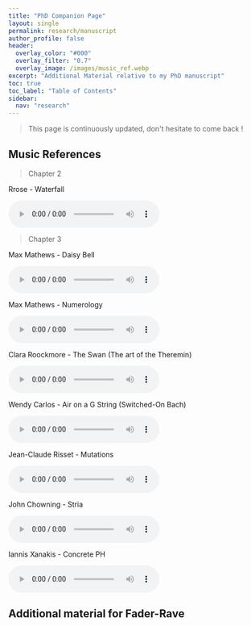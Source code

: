 ```yaml
---
title: "PhD Companion Page"
layout: single
permalink: research/manuscript
author_profile: false
header:
  overlay_color: "#000"
  overlay_filter: "0.7"
  overlay_image: /images/music_ref.webp
excerpt: "Additional Material relative to my PhD manuscript"
toc: true
toc_label: "Table of Contents"
sidebar:
  nav: "research"
---
```


> This page is continuously updated, don't hesitate to come back !

## Music References

> Chapter 2

Rrose - Waterfall

<html>
<audio controls>
  <source src="../audio/Rrose-Waterfall.mp3" type="audio/mp3">
</audio></html>

> Chapter 3

Max Mathews - Daisy Bell

<html>
<audio controls>
  <source src="../audio/Mathews_DaisyBell.flac" type="audio/flac">
</audio></html>

Max Mathews - Numerology

<html>
<audio controls>
  <source src="../audio/Mathews_Numerology.mp3" type="audio/mp3">
</audio></html>

Clara Roockmore - The Swan (The art of the Theremin)

<html>
<audio controls>
  <source src="../audio/Saint-Saëns_The_Swan.mp3" type="audio/mp3">
</audio></html>

Wendy Carlos - Air on a G String (Switched-On Bach)

<html>
<audio controls>
  <source src="../audio/Wendy_Carlos_Air_on_a G_String.mp3" type="audio/mp3">
</audio></html>

Jean-Claude Risset - Mutations

<html>
<audio controls>
  <source src="../audio/Mutations_1977_Jean_Claude_Risset.mp3" type="audio/mp3">
</audio></html>

John Chowning - Stria

<html>
<audio controls>
  <source src="../audio/Stria_Chowning.flac" type="audio/flac">
</audio></html>

Iannis Xanakis - Concrete PH

<html>
<audio controls>
  <source src="../audio/Xenakis_ConcretePH.mp3" type="audio/mp3
    ">
</audio></html>

## Additional material for Fader-Rave


